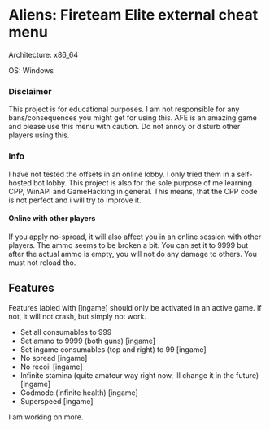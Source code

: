 # Aliens: Fireteam Elite external cheat menu

Architecture: x86_64

OS: Windows 

### Disclaimer
This project is for educational purposes. I am not responsible for any bans/consequences you might get for using this.
AFE is an amazing game and please use this menu with caution. Do not annoy or disturb other players using this.

### Info
I have not tested the offsets in an online lobby. I only tried them in a self-hosted bot lobby.
This project is also for the sole purpose of me learning CPP, WinAPI and GameHacking in general.
This means, that the CPP code is not perfect and i will try to improve it.

#### Online with other players

If you apply no-spread, it will also affect you in an online session with other players.
The ammo seems to be broken a bit. You can set it to 9999 but after the actual ammo is empty, you will not do any damage to others. You must not reload tho.


## Features

Features labled with [ingame] should only be activated in an active game. If not, it will not crash, but simply not work.

- Set all consumables to 999
- Set ammo to 9999 (both guns) [ingame]
- Set ingame consumables (top and right) to 99 [ingame]
- No spread [ingame]
- No recoil [ingame]
- Infinite stamina (quite amateur way right now, ill change it in the future) [ingame]
- Godmode (infinite health) [ingame]
- Superspeed [ingame]

I am working on more.

